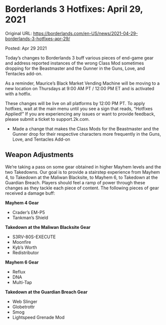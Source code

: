 Borderlands 3 Hotfixes: April 29, 2021
======================================

Original URL: https://borderlands.com/en-US/news/2021-04-29-borderlands-3-hotfixes-apr-29/

Posted: Apr 29 2021

Today’s changes to Borderlands 3 buff various pieces of end-game gear and address reported instances of the wrong Class Mod sometimes dropping for the Beastmaster and the Gunner in the Guns, Love, and Tentacles add-on.

As a reminder, Maurice’s Black Market Vending Machine will be moving to a new location on Thursdays at 9:00 AM PT / 12:00 PM ET and is activated with a hotfix.

These changes will be live on all platforms by 12:00 PM PT. To apply hotfixes, wait at the main menu until you see a sign that reads, “Hotfixes Applied!” If you are experiencing any issues or want to provide feedback, please submit a ticket to support.2k.com.

- Made a change that makes the Class Mods for the Beastmaster and the Gunner drop for their respective characters more frequently in the Guns, Love, and Tentacles Add-on

Weapon Adjustments
------------------

We’re taking a pass on some gear obtained in higher Mayhem levels and the two Takedowns. Our goal is to provide a stairstep experience from Mayhem 4, to Takedown at the Maliwan Blacksite, to Mayhem 6, to Takedown at the Guardian Breach. Players should feel a ramp of power through these changes as they tackle each piece of content. The following pieces of gear received a damage buff:

**Mayhem 4 Gear**
- Crader’s EM-P5
- Tankman’s Shield

**Takedown at the Maliwan Blacksite Gear**
- S3RV-80S-EXECUTE
- Moonfire
- Kyb’s Worth
- Redistributor

**Mayhem 6 Gear**
- Reflux
- DNA
- Multi-Tap

**Takedown at the Guardian Breach Gear**
- Web Slinger
- Globetrottr
- Smog
- Lightspeed Grenade Mod

